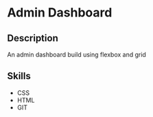 # Admin Dashboard

## Description
An admin dashboard build using flexbox and grid

## Skills

- CSS
- HTML
- GIT